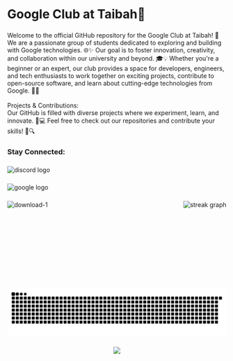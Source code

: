 <h1 align="left">Google Club at Taibah🌟</h1>

###

<p align="left">Welcome to the official GitHub repository for the Google Club at Taibah! 🚀<br>We are a passionate group of students dedicated to exploring and building with Google technologies. 🌐✨ Our goal is to foster innovation, creativity, and collaboration within our university and beyond. 🎓💡 Whether you're a beginner or an expert, our club provides a space for developers, engineers, and tech enthusiasts to work together on exciting projects, contribute to open-source software, and learn about cutting-edge technologies from Google. 🤖🔧<br><br>Projects & Contributions:<br>Our GitHub is filled with diverse projects where we experiment, learn, and innovate. 🚀💻 Feel free to check out our repositories and contribute your skills! 🤝🔍</p>

###

<h3 align="left">Stay Connected:</h3>

###

<div align="left">
  <img src="https://img.shields.io/static/v1?message=Discord&logo=discord&label=&color=7289DA&logoColor=white&labelColor=&style=for-the-badge" height="35" alt="discord logo"  />
</div>

###

<div align="left">
  <img src="https://cdn.jsdelivr.net/gh/devicons/devicon/icons/google/google-original.svg" height="30" alt="google logo"  />
</div>

###

<img align="left" height="200" src="https://i.ibb.co/qkY6fC2/download-1.png" alt="download-1" border="0"></a>

###

<div align="right">
  <img src="https://streak-stats.demolab.com?user=GDG-Taibah&locale=en&mode=daily&theme=dracula&hide_border=false&border_radius=5" height="150" 
Width="550" alt="streak graph"  />
</div>


</p>
<p align = "center">
	<img src = "https://github.com/7oSkaaa/7oSkaaa/blob/output/github-contribution-grid-snake.svg?" alt = "Snake Game"/>
</p>

###

<div align="center">
  <img src="https://profile-counter.glitch.me/GDG-Taibah/count.svg?"  />
</div>

###
